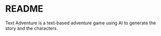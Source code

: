 # README

Text Adventure is a text-based adventure game using AI to generate the story and the characters.